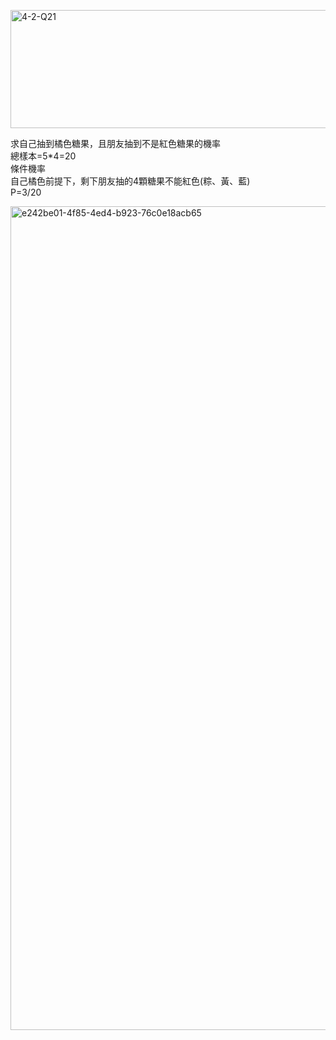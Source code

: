 
<img width="645" height="189" alt="4-2-Q21" src="https://github.com/user-attachments/assets/2c244cb8-8f44-44b7-af09-ddd7c6755cb9" /><br>

求自己抽到橘色糖果，且朋友抽到不是紅色糖果的機率<br>
總樣本=5*4=20<br>
條件機率<br>
自己橘色前提下，剩下朋友抽的4顆糖果不能紅色(粽、黃、藍)<br>
P=3/20<br>

<img width="2001" height="1318" alt="e242be01-4f85-4ed4-b923-76c0e18acb65" src="https://github.com/user-attachments/assets/bc989118-3104-41f3-8827-50a58f9ab428" />

